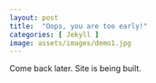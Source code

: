 ```yaml
---
layout: post
title:  "Oops, you are too early!"
categories: [ Jekyll ]
image: assets/images/demo1.jpg
---
```

Come back later. Site is being built.